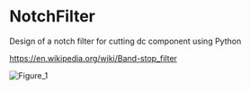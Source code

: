 # NotchFilter
Design of a notch filter for cutting dc component using Python

https://en.wikipedia.org/wiki/Band-stop_filter

![Figure_1](https://github.com/user-attachments/assets/bb157dcf-e738-46b5-abf9-3b58513d8da7)
